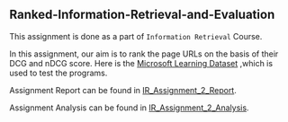 ## **Ranked-Information-Retrieval-and-Evaluation**

This assignment is done as a part of `Information Retrieval` Course.

In this assignment, our aim is to rank the page URLs on the basis of their DCG and nDCG score. Here is the [Microsoft Learning Dataset](https://www.microsoft.com/en-us/research/project/mslr/?from=http%3A%2F%2Fresearch.microsoft.com%2Fen-us%2Fprojects%2Fmslr%2Fdownload.aspx) ,which is used to test the programs.

Assignment Report can be found in [IR_Assignment_2_Report](IR_Assignment_2_Report.pdf).

Assignment Analysis can be found in [IR_Assignment_2_Analysis](IR_Assignment_2_Analysis.pdf).
